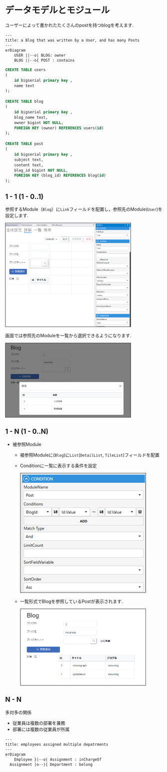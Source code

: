 # データモデルとモジュール

ユーザーによって書かれたたくさんのpostを持つblogを考えます.

```mermaid
---
title: a Blog that was written by a User, and has many Posts
---
erDiagram
    USER ||--o| BLOG: owner
    BLOG ||--o{ POST : contains
```

```sql
CREATE TABLE users
(
    id bigserial primary key ,
    name text
);

CREATE TABLE blog
(
    id bigserial primary key ,
    blog_name text,
    owner bigint NOT NULL,
    FOREIGN KEY (owner) REFERENCES users(id)
);

CREATE TABLE post
(
    id bigserial primary key ,
    subject text,
    content text,
    blog_id bigint NOT NULL,
    FOREIGN KEY (blog_id) REFERENCES blog(id)
);
```

## 1 - 1  (1 - 0..1)
参照するModule（`Blog`）に`Link`フィールドを配置し，参照先のModule(`User`)を設定します.

<img src="images/1-1_data_model.png" width="400" alt="1対1" title="1対1" style="border: 1px solid;">

画面では参照先のModuleを一覧から選択できるようになります.

<img src="images/1-1_UI.png" width="400" alt="1対1" title="1対1" style="border: 1px solid;">

## 1 - N  (1 - 0..N)

- 被参照Module
  - 被参照Moduleに(`Blog`)に`List`(`DetailList`, `TileList`)フィールドを配置
  - Conditionに一覧に表示する条件を設定

    <img src="images/1-N_conditions.png" width="400" alt="1対N条件" title="1対N条件" style="border: 1px solid;">
  - 一覧形式でBlogを参照しているPostが表示されます.

    <img src="images/1-N_UI.png" width="400" alt="1対NUI" title="1対NUI" style="border: 1px solid;">


## N - N

多対多の関係

- 従業員は複数の部署を兼務
- 部署には複数の従業員が所属

```mermaid
---
title: employees assigned multiple depatrments
---
erDiagram
    Employee }|--o| Assignment : inChargeOf
  Assignment |o--|{ Department : belong
```